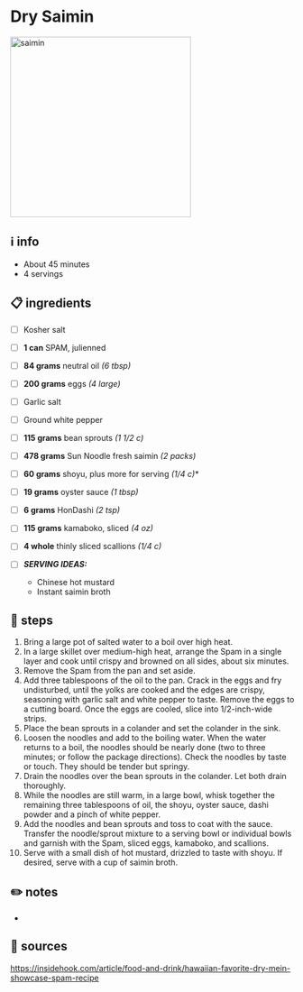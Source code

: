 # Dry Saimin  
<img src="https://storage.googleapis.com/dam-fol-prd-83dd8b8.fol.prd.v8.commerce.mi9cloud.com/Images/Recipe%20Photos/Fried%20Saimin.DSC_8815.jpg" alt="saimin" width="320"/>  

## ℹ️ info  
* About 45 minutes  
* 4 servings  

## 📋 ingredients  

- [ ] Kosher salt
- [ ] **1	can**	SPAM, julienned
- [ ] **84	grams**	neutral oil *(6 tbsp)*
- [ ] **200	grams**	eggs *(4 large)*
- [ ] Garlic salt
- [ ] Ground white pepper
- [ ] **115	grams**	bean sprouts *(1 1/2 c)*
- [ ] **478	grams**	Sun Noodle fresh saimin *(2 packs)*
- [ ] **60	grams**	shoyu, plus more for serving *(1/4 c)**
- [ ] **19	grams**	oyster sauce *(1 tbsp)*
- [ ] **6	grams**	HonDashi *(2 tsp)*
- [ ] **115	grams**	kamaboko, sliced *(4 oz)*
- [ ] **4	whole**	thinly sliced scallions *(1/4 c)*

- [ ] ***SERVING IDEAS:***  
	* Chinese hot mustard
	* Instant saimin broth

## 🔪 steps  
1. Bring a large pot of salted water to a boil over high heat.
2. In a large skillet over medium-high heat, arrange the Spam in a single layer and cook until crispy and browned on all sides, about six minutes.
3. Remove the Spam from the pan and set aside.
4. Add three tablespoons of the oil to the pan. Crack in the eggs and fry undisturbed, until the yolks are cooked and the edges are crispy, seasoning with garlic salt and white pepper to taste. Remove the eggs to a cutting board. Once the eggs are cooled, slice into 1/2-inch-wide strips.
5. Place the bean sprouts in a colander and set the colander in the sink.
6. Loosen the noodles and add to the boiling water. When the water returns to a boil, the noodles should be nearly done (two to three minutes; or follow the package directions). Check the noodles by taste or touch. They should be tender but springy.
7. Drain the noodles over the bean sprouts in the colander. Let both drain thoroughly.
8. While the noodles are still warm, in a large bowl, whisk together the remaining three tablespoons of oil, the shoyu, oyster sauce, dashi powder and a pinch of white pepper.
9. Add the noodles and bean sprouts and toss to coat with the sauce. Transfer the noodle/sprout mixture to a serving bowl or individual bowls and garnish with the Spam, sliced eggs, kamaboko, and scallions.
10. Serve with a small dish of hot mustard, drizzled to taste with shoyu. If desired, serve with a cup of saimin broth.

## ✏️ notes  
* 

## 🔗 sources  
https://insidehook.com/article/food-and-drink/hawaiian-favorite-dry-mein-showcase-spam-recipe  

